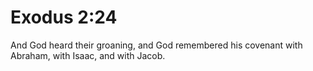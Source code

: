 # Exodus 2:24

And God heard their groaning, and God remembered his covenant with Abraham, with Isaac, and with Jacob.
